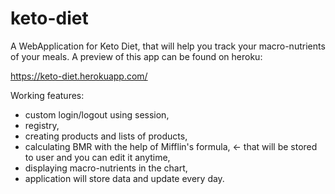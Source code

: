 # keto-diet
A WebApplication for Keto Diet, that will help you track your macro-nutrients of your meals.
A preview of this app can be found on heroku:

https://keto-diet.herokuapp.com/

Working features:
- custom login/logout using session,
- registry,
- creating products and lists of products,
- calculating BMR with the help of Mifflin's formula, <- that will be stored to user and you can edit it anytime,
- displaying macro-nutrients in the chart,
- application will store data and update every day.
